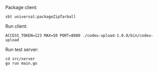 Package client:

    sbt universal:packageZipTarball

Run client:

    ACCESS_TOKEN=123 MAX=50 PORT=8080 ./codeu-upload-1.0.0/bin/codeu-upload

Run test server:

    cd src/server
    go run main.go
